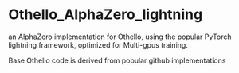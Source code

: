 # Othello_AlphaZero_lightning
an AlphaZero implementation for Othello, using the popular PyTorch lightning framework, optimized for Multi-gpus training.

Base Othello code is derived from popular github implementations

